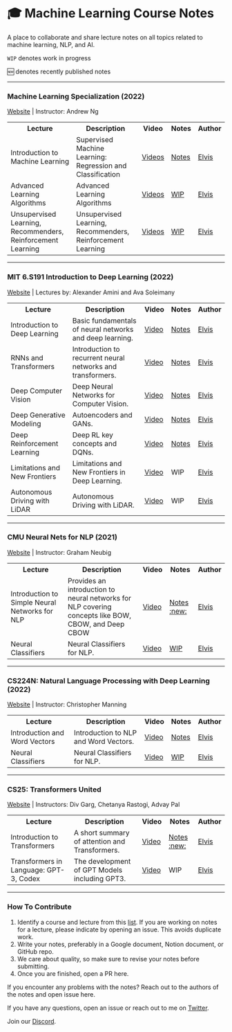 # 🎓 Machine Learning Course Notes
A place to collaborate and share lecture notes on all topics related to machine learning, NLP, and AI.

`WIP` denotes work in progress

:new: denotes recently published notes

---

### Machine Learning Specialization (2022) 
[Website](https://www.coursera.org/specializations/machine-learning-introduction) | Instructor: Andrew Ng

<table class="tg">
  <tr>
    <th class="tg-yw4l"><b>Lecture</b></th>
    <th class="tg-yw4l"><b>Description</b></th>
    <th class="tg-yw4l"><b>Video</b></th>
    <th class="tg-yw4l"><b>Notes</b></th>
    <th class="tg-yw4l"><b>Author</b></th>
  </tr>
  
  <tr>
    <td class="tg-yw4l">Introduction to Machine Learning</td>
    <td class="tg-yw4l">Supervised Machine Learning: Regression and Classification</td>
    <td class="tg-yw4l"><a href="https://www.coursera.org/learn/machine-learning?specialization=machine-learning-introduction">Videos<a></td>
    <td class="tg-yw4l"><a href="https://dair-ai.notion.site/Course-1-Supervised-Machine-Learning-3a200719f58145dc8a701a2545bdf9f4">Notes</a></td>
    <td class="tg-yw4l"><a href="https://twitter.com/omarsar0">Elvis<a></td>
  </tr>
   <tr>
    <td class="tg-yw4l">Advanced Learning Algorithms</td>
    <td class="tg-yw4l">Advanced Learning Algorithms</td>
    <td class="tg-yw4l"><a href="https://www.coursera.org/learn/advanced-learning-algorithms?specialization=machine-learning-introduction">Videos<a></td>
    <td class="tg-yw4l"><a href="">WIP</a></td>
    <td class="tg-yw4l"><a href="https://twitter.com/omarsar0">Elvis<a></td>
  </tr>
  <tr>
    <td class="tg-yw4l">Unsupervised Learning, Recommenders, Reinforcement Learning</td>
    <td class="tg-yw4l">Unsupervised Learning, Recommenders, Reinforcement Learning</td>
    <td class="tg-yw4l"><a href="https://www.coursera.org/learn/unsupervised-learning-recommenders-reinforcement-learning?specialization=machine-learning-introduction">Videos<a></td>
    <td class="tg-yw4l"><a href="">WIP</a></td>
    <td class="tg-yw4l"><a href="https://twitter.com/omarsar0">Elvis<a></td>
  </tr>
</table>

---

### MIT 6.S191 Introduction to Deep Learning (2022) 
[Website](http://introtodeeplearning.com/) | Lectures by: Alexander Amini and Ava Soleimany

<table class="tg">
  <tr>
    <th class="tg-yw4l"><b>Lecture</b></th>
    <th class="tg-yw4l"><b>Description</b></th>
    <th class="tg-yw4l"><b>Video</b></th>
    <th class="tg-yw4l"><b>Notes</b></th>
    <th class="tg-yw4l"><b>Author</b></th>
  </tr>
  
  <tr>
    <td class="tg-yw4l">Introduction to Deep Learning</td>
    <td class="tg-yw4l">Basic fundamentals of neural networks and deep learning.</td>
    <td class="tg-yw4l"><a href="https://youtu.be/7sB052Pz0sQ">Video<a></td>
    <td class="tg-yw4l"><a href="https://dair-ai.notion.site/Lecture-1-Intro-to-DL-d4929997a7a34a33a163cf40ba00360b">Notes</a></td>
    <td class="tg-yw4l"><a href="https://twitter.com/omarsar0">Elvis<a></td>
  </tr>
  <tr>
    <td class="tg-yw4l">RNNs and Transformers</td>
    <td class="tg-yw4l">Introduction to recurrent neural networks and transformers.</td>
    <td class="tg-yw4l"><a href="https://youtu.be/QvkQ1B3FBqA">Video<a></td>
    <td class="tg-yw4l"><a href="https://dair-ai.notion.site/Lecture-2-Recurrent-Neural-Networks-and-Transformers-71fb3ba2a24f4b6c8cc77281fc19cfab">Notes</a></td>
    <td class="tg-yw4l"><a href="https://twitter.com/omarsar0">Elvis<a></td>
  </tr>
  <tr>
    <td class="tg-yw4l">Deep Computer Vision</td>
    <td class="tg-yw4l">Deep Neural Networks for Computer Vision.</td>
    <td class="tg-yw4l"><a href="https://youtu.be/uapdILWYTzE">Video<a></td>
    <td class="tg-yw4l"><a href="https://dair-ai.notion.site/Lecture-3-Deep-Computer-Vision-e43a17b50f7e4b5f8393c070b22340a3">Notes</a></td>
    <td class="tg-yw4l"><a href="https://twitter.com/omarsar0">Elvis<a></td>
  </tr>
  <tr>
    <td class="tg-yw4l">Deep Generative Modeling</td>
    <td class="tg-yw4l">Autoencoders and GANs.</td>
    <td class="tg-yw4l"><a href="https://youtu.be/QcLlc9lj2hk">Video<a></td>
    <td class="tg-yw4l"><a href="https://dair-ai.notion.site/Lecture-4-Deep-Generative-Modeling-928d24a5764d4bf1bcf5fb4c4234f6ac">Notes</a></td>
    <td class="tg-yw4l"><a href="https://twitter.com/omarsar0">Elvis<a></td>
  </tr>
  <tr>
    <td class="tg-yw4l">Deep Reinforcement Learning</td>
    <td class="tg-yw4l">Deep RL key concepts and DQNs.</td>
    <td class="tg-yw4l"><a href="https://youtu.be/-WbN61qtTGQ">Video<a></td>
    <td class="tg-yw4l"><a href="https://dair-ai.notion.site/Lecture-5-Deep-Reinforcement-Learning-8ecc8b16a5ad4fcc81b5c3ceb21608b5">Notes</a></td>
    <td class="tg-yw4l"><a href="https://twitter.com/omarsar0">Elvis<a></td>
  </tr>
  <tr>
    <td class="tg-yw4l">Limitations and New Frontiers</td>
    <td class="tg-yw4l">Limitations and New Frontiers in Deep Learning.</td>
    <td class="tg-yw4l"><a href="https://youtu.be/wySXLRTxAGQ">Video<a></td>
    <td class="tg-yw4l">WIP</td>
    <td class="tg-yw4l"><a href="https://twitter.com/omarsar0">Elvis<a></td>
  </tr>
  <tr>
    <td class="tg-yw4l">Autonomous Driving with LiDAR</td>
    <td class="tg-yw4l">Autonomous Driving with LiDAR.</td>
    <td class="tg-yw4l"><a href="https://youtu.be/NHZMfSMAHlo">Video<a></td>
    <td class="tg-yw4l">WIP</td>
    <td class="tg-yw4l"><a href="https://twitter.com/omarsar0">Elvis<a></td>
  </tr> 
      
</table>

---

### CMU Neural Nets for NLP (2021)
[Website](http://phontron.com/class/nn4nlp2021/schedule.html) | Instructor: Graham Neubig

<table class="tg">
  <tr>
    <th class="tg-yw4l"><b>Lecture</b></th>
    <th class="tg-yw4l"><b>Description</b></th>
    <th class="tg-yw4l"><b>Video</b></th>
    <th class="tg-yw4l"><b>Notes</b></th>
    <th class="tg-yw4l"><b>Author</b></th>
  </tr>
  
  <tr>
    <td class="tg-yw4l">Introduction to Simple Neural Networks for NLP</td>
    <td class="tg-yw4l">Provides an introduction to neural networks for NLP covering concepts like BOW, CBOW, and Deep CBOW</td>
    <td class="tg-yw4l"><a href="https://www.youtube.com/watch?v=vnx6M7N-ggs&ab_channel=GrahamNeubig">Video<a></td>
    <td class="tg-yw4l"><a href="https://dair-ai.notion.site/Lecture-1-Introduction-to-Simple-Neural-Networks-for-NLP-b7afa29af56e4d47a75fbcf3b82407db">Notes :new:</a></td>
    <td class="tg-yw4l"><a href="https://twitter.com/omarsar0">Elvis<a></td>
  </tr>
  <tr>
    <td class="tg-yw4l">Neural Classifiers</td>
    <td class="tg-yw4l">Neural Classifiers for NLP.</td>
    <td class="tg-yw4l"><a href="https://youtu.be/gqaHkPEZAew">Video<a></td>
    <td class="tg-yw4l"><a href="https://github.com/dair-ai/ML-Course-Notes/issues/4">WIP</a></td>
    <td class="tg-yw4l"><a href="https://twitter.com/omarsar0">Elvis<a></td>
  </tr>
</table>

---

### CS224N: Natural Language Processing with Deep Learning (2022) 
[Website](https://www.youtube.com/playlist?list=PLoROMvodv4rOSH4v6133s9LFPRHjEmbmJ) | Instructor: C‪hristopher Manning

<table class="tg">
  <tr>
    <th class="tg-yw4l"><b>Lecture</b></th>
    <th class="tg-yw4l"><b>Description</b></th>
    <th class="tg-yw4l"><b>Video</b></th>
    <th class="tg-yw4l"><b>Notes</b></th>
    <th class="tg-yw4l"><b>Author</b></th>
  </tr>
  
  <tr>
    <td class="tg-yw4l">Introduction and Word Vectors</td>
    <td class="tg-yw4l">Introduction to NLP and Word Vectors.</td>
    <td class="tg-yw4l"><a href="https://youtu.be/rmVRLeJRkl4">Video<a></td>
    <td class="tg-yw4l"><a href="https://dair-ai.notion.site/Lecture-1-Introduction-and-Word-Vectors-afdc392dd83e44faab91f7c1b8f563a0">Notes</a></td>
    <td class="tg-yw4l"><a href="https://twitter.com/omarsar0">Elvis<a></td>
  </tr>
  <tr>
    <td class="tg-yw4l">Neural Classifiers</td>
    <td class="tg-yw4l">Neural Classifiers for NLP.</td>
    <td class="tg-yw4l"><a href="https://youtu.be/gqaHkPEZAew">Video<a></td>
    <td class="tg-yw4l"><a href="https://github.com/dair-ai/ML-Course-Notes/issues/4">WIP</a></td>
    <td class="tg-yw4l"><a href="https://twitter.com/omarsar0">Elvis<a></td>
  </tr>
</table>

---

### CS25: Transformers United
[Website](https://web.stanford.edu/class/cs25/) | Instructors: Div Garg, Chetanya Rastogi, Advay Pal

<table class="tg">
  <tr>
    <th class="tg-yw4l"><b>Lecture</b></th>
    <th class="tg-yw4l"><b>Description</b></th>
    <th class="tg-yw4l"><b>Video</b></th>
    <th class="tg-yw4l"><b>Notes</b></th>
    <th class="tg-yw4l"><b>Author</b></th>
  </tr>
  
  <tr>
    <td class="tg-yw4l">Introduction to Transformers</td>
    <td class="tg-yw4l">A short summary of attention and Transformers.</td>
    <td class="tg-yw4l"><a href="https://youtu.be/P127jhj-8-Y">Video<a></td>
    <td class="tg-yw4l"><a href="https://www.notion.so/dair-ai/Introduction-to-Transformers-4b869c9595b74f72b088e5f2793ece80">Notes :new:</a></td>
    <td class="tg-yw4l"><a href="https://twitter.com/omarsar0">Elvis<a></td>
  </tr>
  <tr>
    <td class="tg-yw4l">Transformers in Language: GPT-3, Codex</td>
    <td class="tg-yw4l">The development of GPT Models including GPT3.</td>
    <td class="tg-yw4l"><a href="https://youtu.be/qGkzHFllWDY">Video<a></td>
    <td class="tg-yw4l">WIP</td>
    <td class="tg-yw4l"><a href="https://twitter.com/omarsar0">Elvis<a></td>
  </tr>
</table>

 
---
### How To Contribute

1) Identify a course and lecture from this [list](https://github.com/dair-ai/ML-YouTube-Courses). If you are working on notes for a lecture, please indicate by opening an issue. This avoids duplicate work. 
2) Write your notes, preferably in a Google document, Notion document, or GitHub repo.
3) We care about quality, so make sure to revise your notes before submitting.
4) Once you are finished, open a PR here.

If you encounter any problems with the notes? Reach out to the authors of the notes and open issue here.

If you have any questions, open an issue or reach out to me on [Twitter](https://twitter.com/omarsar0).

Join our [Discord](https://discord.gg/FzNtjEK9dg). 
